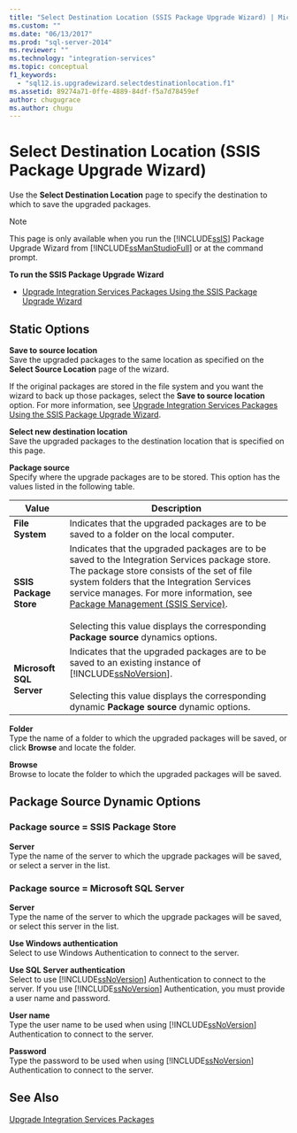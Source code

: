 ```yaml
---
title: "Select Destination Location (SSIS Package Upgrade Wizard) | Microsoft Docs"
ms.custom: ""
ms.date: "06/13/2017"
ms.prod: "sql-server-2014"
ms.reviewer: ""
ms.technology: "integration-services"
ms.topic: conceptual
f1_keywords: 
  - "sql12.is.upgradewizard.selectdestinationlocation.f1"
ms.assetid: 89274a71-0ffe-4889-84df-f5a7d78459ef
author: chugugrace
ms.author: chugu
---
```

# Select Destination Location (SSIS Package Upgrade Wizard)
  Use the **Select Destination Location** page to specify the destination to which to save the upgraded packages.  
  
> [!NOTE]  
>  This page is only available when you run the [!INCLUDE[ssIS](../includes/ssis-md.md)] Package Upgrade Wizard from [!INCLUDE[ssManStudioFull](../includes/ssmanstudiofull-md.md)] or at the command prompt.  
  
 **To run the SSIS Package Upgrade Wizard**  
  
-   [Upgrade Integration Services Packages Using the SSIS Package Upgrade Wizard](install-windows/upgrade-integration-services-packages-using-the-ssis-package-upgrade-wizard.md)  
  
## Static Options  
 **Save to source location**  
 Save the upgraded packages to the same location as specified on the **Select Source Location** page of the wizard.  
  
 If the original packages are stored in the file system and you want the wizard to back up those packages, select the **Save to source location** option. For more information, see [Upgrade Integration Services Packages Using the SSIS Package Upgrade Wizard](install-windows/upgrade-integration-services-packages-using-the-ssis-package-upgrade-wizard.md).  
  
 **Select new destination location**  
 Save the upgraded packages to the destination location that is specified on this page.  
  
 **Package source**  
 Specify where the upgrade packages are to be stored. This option has the values listed in the following table.  
  
|Value|Description|  
|-----------|-----------------|  
|**File System**|Indicates that the upgraded packages are to be saved to a folder on the local computer.|  
|**SSIS Package Store**|Indicates that the upgraded packages are to be saved to the Integration Services package store. The package store consists of the set of file system folders that the Integration Services service manages. For more information, see [Package Management &#40;SSIS Service&#41;](service/package-management-ssis-service.md).<br /><br /> Selecting this value displays the corresponding **Package source** dynamics options.|  
|**Microsoft SQL Server**|Indicates that the upgraded packages are to be saved to an existing instance of [!INCLUDE[ssNoVersion](../includes/ssnoversion-md.md)].<br /><br /> Selecting this value displays the corresponding dynamic **Package source** dynamic options.|  
  
 **Folder**  
 Type the name of a folder to which the upgraded packages will be saved, or click **Browse** and locate the folder.  
  
 **Browse**  
 Browse to locate the folder to which the upgraded packages will be saved.  
  
## Package Source Dynamic Options  
  
### Package source = SSIS Package Store  
 **Server**  
 Type the name of the server to which the upgrade packages will be saved, or select a server in the list.  
  
### Package source = Microsoft SQL Server  
 **Server**  
 Type the name of the server to which the upgrade packages will be saved, or select this server in the list.  
  
 **Use Windows authentication**  
 Select to use Windows Authentication to connect to the server.  
  
 **Use SQL Server authentication**  
 Select to use [!INCLUDE[ssNoVersion](../includes/ssnoversion-md.md)] Authentication to connect to the server. If you use [!INCLUDE[ssNoVersion](../includes/ssnoversion-md.md)] Authentication, you must provide a user name and password.  
  
 **User name**  
 Type the user name to be used when using [!INCLUDE[ssNoVersion](../includes/ssnoversion-md.md)] Authentication to connect to the server.  
  
 **Password**  
 Type the password to be used when using [!INCLUDE[ssNoVersion](../includes/ssnoversion-md.md)] Authentication to connect to the server.  
  
## See Also  
 [Upgrade Integration Services Packages](install-windows/upgrade-integration-services-packages.md)  
  
  
